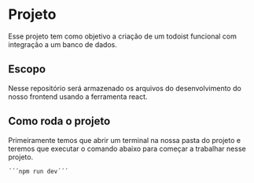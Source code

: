 # Projeto
Esse projeto tem como objetivo a criação de um todoist funcional com integração a um banco de dados.

## Escopo
Nesse repositório será armazenado os arquivos do desenvolvimento do nosso frontend usando a ferramenta react.

## Como roda o projeto
Primeiramente temos que abrir um terminal na nossa pasta do projeto e teremos que executar o comando abaixo para começar a trabalhar nesse projeto.

	´´´npm run dev´´´

